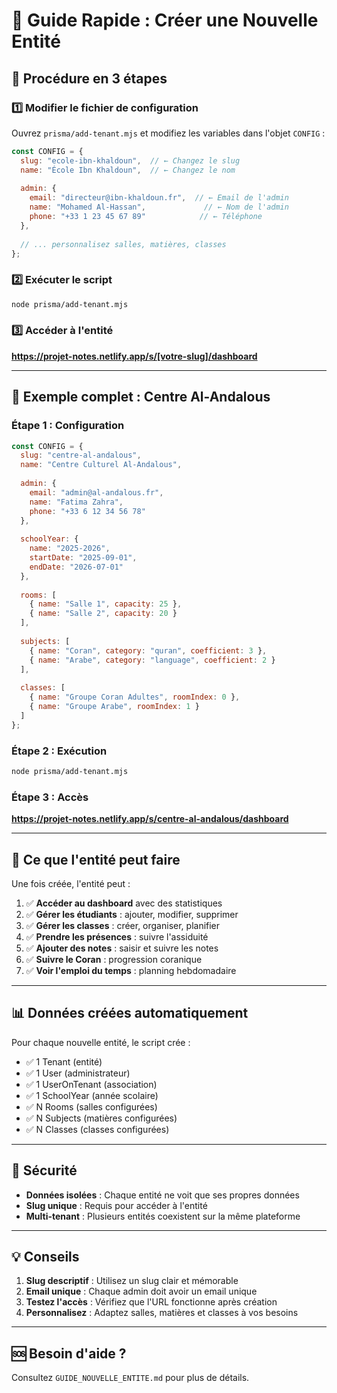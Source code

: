 # 🎯 Guide Rapide : Créer une Nouvelle Entité

## 🚀 Procédure en 3 étapes

### 1️⃣ Modifier le fichier de configuration

Ouvrez `prisma/add-tenant.mjs` et modifiez les variables dans l'objet `CONFIG` :

```javascript
const CONFIG = {
  slug: "ecole-ibn-khaldoun",  // ← Changez le slug
  name: "École Ibn Khaldoun",  // ← Changez le nom
  
  admin: {
    email: "directeur@ibn-khaldoun.fr",  // ← Email de l'admin
    name: "Mohamed Al-Hassan",             // ← Nom de l'admin
    phone: "+33 1 23 45 67 89"            // ← Téléphone
  },
  
  // ... personnalisez salles, matières, classes
};
```

### 2️⃣ Exécuter le script

```bash
node prisma/add-tenant.mjs
```

### 3️⃣ Accéder à l'entité

**https://projet-notes.netlify.app/s/[votre-slug]/dashboard**

---

## 📝 Exemple complet : Centre Al-Andalous

### Étape 1 : Configuration

```javascript
const CONFIG = {
  slug: "centre-al-andalous",
  name: "Centre Culturel Al-Andalous",
  
  admin: {
    email: "admin@al-andalous.fr",
    name: "Fatima Zahra",
    phone: "+33 6 12 34 56 78"
  },
  
  schoolYear: {
    name: "2025-2026",
    startDate: "2025-09-01",
    endDate: "2026-07-01"
  },
  
  rooms: [
    { name: "Salle 1", capacity: 25 },
    { name: "Salle 2", capacity: 20 }
  ],
  
  subjects: [
    { name: "Coran", category: "quran", coefficient: 3 },
    { name: "Arabe", category: "language", coefficient: 2 }
  ],
  
  classes: [
    { name: "Groupe Coran Adultes", roomIndex: 0 },
    { name: "Groupe Arabe", roomIndex: 1 }
  ]
};
```

### Étape 2 : Exécution

```bash
node prisma/add-tenant.mjs
```

### Étape 3 : Accès

**https://projet-notes.netlify.app/s/centre-al-andalous/dashboard**

---

## 🎯 Ce que l'entité peut faire

Une fois créée, l'entité peut :

1. ✅ **Accéder au dashboard** avec des statistiques
2. ✅ **Gérer les étudiants** : ajouter, modifier, supprimer
3. ✅ **Gérer les classes** : créer, organiser, planifier
4. ✅ **Prendre les présences** : suivre l'assiduité
5. ✅ **Ajouter des notes** : saisir et suivre les notes
6. ✅ **Suivre le Coran** : progression coranique
7. ✅ **Voir l'emploi du temps** : planning hebdomadaire

---

## 📊 Données créées automatiquement

Pour chaque nouvelle entité, le script crée :

- ✅ 1 Tenant (entité)
- ✅ 1 User (administrateur)
- ✅ 1 UserOnTenant (association)
- ✅ 1 SchoolYear (année scolaire)
- ✅ N Rooms (salles configurées)
- ✅ N Subjects (matières configurées)
- ✅ N Classes (classes configurées)

---

## 🔐 Sécurité

- **Données isolées** : Chaque entité ne voit que ses propres données
- **Slug unique** : Requis pour accéder à l'entité
- **Multi-tenant** : Plusieurs entités coexistent sur la même plateforme

---

## 💡 Conseils

1. **Slug descriptif** : Utilisez un slug clair et mémorable
2. **Email unique** : Chaque admin doit avoir un email unique
3. **Testez l'accès** : Vérifiez que l'URL fonctionne après création
4. **Personnalisez** : Adaptez salles, matières et classes à vos besoins

---

## 🆘 Besoin d'aide ?

Consultez `GUIDE_NOUVELLE_ENTITE.md` pour plus de détails.
